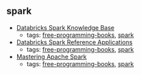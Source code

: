 spark
---
* [Databricks Spark Knowledge Base](https://www.gitbook.com/book/databricks/databricks-spark-knowledge-base/details)
    * tags: [free-programming-books](../tags/free-programming-books.md), [spark](../tags/spark.md)
* [Databricks Spark Reference Applications](https://www.gitbook.com/book/databricks/databricks-spark-reference-applications/details)
    * tags: [free-programming-books](../tags/free-programming-books.md), [spark](../tags/spark.md)
* [Mastering Apache Spark](https://www.gitbook.com/book/jaceklaskowski/mastering-apache-spark/details)
    * tags: [free-programming-books](../tags/free-programming-books.md), [spark](../tags/spark.md)
